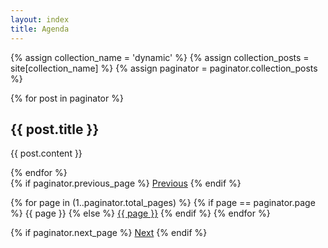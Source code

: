 ```yaml
---
layout: index
title: Agenda
---
```

{% assign collection_name = 'dynamic' %}
{% assign collection_posts = site[collection_name] %}
{% assign paginator = paginator.collection_posts %}

<!-- This is where the content will be displayed dynamically -->
<div class="posts">
{% for post in paginator %}
  <!-- Generate the HTML for each post -->
  <h2>{{ post.title }}</h2>
  <p>{{ post.content }}</p>
{% endfor %}
</div>

<!-- Pagination links -->
<div class="pagination">
{% if paginator.previous_page %}
  <a href="{{ paginator.previous_page_path }}" class="prev">Previous</a>
{% endif %}

{% for page in (1..paginator.total_pages) %}
  {% if page == paginator.page %}
	<span class="current-page">{{ page }}</span>
  {% else %}
	<a href="{{ site.baseurl }}/{{ paginator.url }}page{{ page }}" class="page-link">{{ page }}</a>
  {% endif %}
{% endfor %}

{% if paginator.next_page %}
  <a href="{{ paginator.next_page_path }}" class="next">Next</a>
{% endif %}
</div>